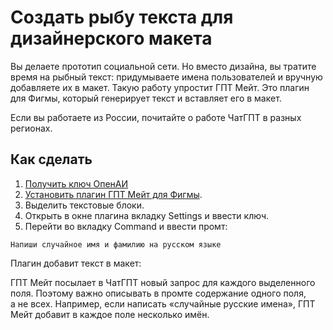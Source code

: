 # Создать рыбу текста для дизайнерского макета

Вы&nbsp;делаете прототип социальной сети. Но&nbsp;вместо дизайна, вы&nbsp;тратите время на&nbsp;рыбный текст: придумываете имена пользователей и&nbsp;вручную добавляете их&nbsp;в&nbsp;макет. Такую работу упростит ГПТ Мейт. Это плагин для Фигмы, который генерирует текст и&nbsp;вставляет его в&nbsp;макет.

Если вы&nbsp;работаете из&nbsp;России, почитайте о&nbsp;работе ЧатГПТ в&nbsp;разных регионах.

## Как сделать
1. [Получить ключ ОпенАИ](https://platform.openai.com/account/api-keys)
2. [Установить плагин ГПТ Мейт для Фигмы](https://www.google.com/url?q=https://www.figma.com/community/plugin/1223951614916514138/GPT-Mate&amp;sa=D&amp;source=docs&amp;ust=1684725850872053&amp;usg=AOvVaw3wXg4bpF9PzN3QxsXenKfI).
3. Выделить текстовые блоки.
3. Открыть в&nbsp;окне плагина вкладку Settings и&nbsp;ввести ключ.
4. Перейти во&nbsp;вкладку Command и&nbsp;ввести промт: 
```
Напиши случайное имя и фамилию на русском языке
```

Плагин добавит текст в&nbsp;макет:

ГПТ Мейт посылает в&nbsp;ЧатГПТ новый запрос для каждого выделенного поля. Поэтому важно описывать в&nbsp;промте содержание одного поля, а&nbsp;не&nbsp;всех. Например, если написать &laquo;случайные русские имена&raquo;, ГПТ Мейт добавит в&nbsp;каждое поле несколько имён.
